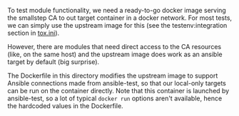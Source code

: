 To test module functionality, we need a ready-to-go docker image serving the smallstep CA to out target container in a docker network.
For most tests, we can simply use the upstream image for this (see the testenv:integration section in [tox.ini](/tox.ini)).

However, there are modules that need direct access to the CA resources (like, on the same host) and the upstream image does work as an ansible target by default (big surprise).

The Dockerfile in this directory modifies the upstream image to support Ansible connections made from ansible-test, so that our local-only targets can be run on the container directly.
Note that this container is launched by ansible-test, so a lot of typical `docker run` options aren't available, hence the hardcoded values in the Dockerfile.
